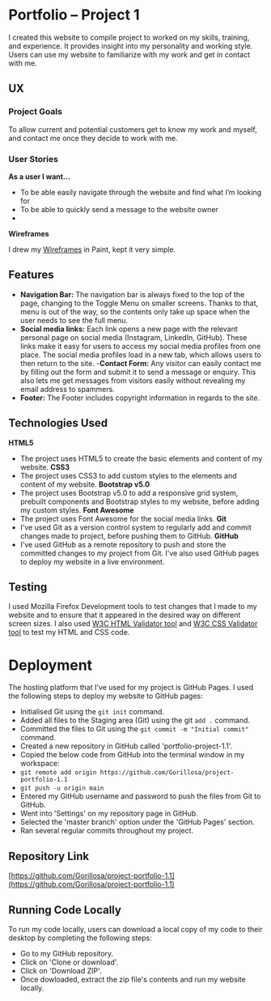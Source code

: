 # Portfolio – Project 1

I created this website to compile project to worked on my skills, training, and experience. It provides insight into my personality and working style. 
Users can use my website to familiarize with my work and get in contact with me. 

## UX
### Project Goals

To allow current and potential customers get to know my work and myself, and contact me once they decide to work with me. 

### User Stories

**As a user I want...**

-	To be able easily navigate through the website and find what I’m looking for
-	To be able to quickly send a message to the website owner
-	
**Wireframes**

I drew my [Wireframes](https://github.com/Gorillosa/project-portfolio-1.1/tree/main/Wireframes) in Paint, kept it very simple. 

 ## Features
- **Navigation Bar:** The navigation bar is always fixed to the top of the page, changing to the Toggle Menu on smaller screens. Thanks to that, menu is out of the way, so the contents only take up space when the user needs to see the full menu. 
- **Social media links:** Each link opens a new page with the relevant personal page on social media (Instagram, LinkedIn, GitHub). These links make it easy for users to access my social media profiles from one place. The social media profiles load in a new tab, which allows users to then return to the site.
-**Contact Form:** Any visitor can easily contact me by filling out the form and submit it to send a message or enquiry. This also lets me get messages from visitors easily without revealing my email address to spammers.
- **Footer:** The Footer includes copyright information in regards to the site.

## Technologies Used
**HTML5**
-	The project uses HTML5 to create the basic elements and content of my website.
**CSS3**
-	The project uses CSS3 to add custom styles to the elements and content of my website.
**Bootstrap v5.0**
-	The project uses Bootstrap v5.0 to add a responsive grid system, prebuilt components and Bootstrap styles to my website, before adding my custom styles.
**Font Awesome**
-	The project uses Font Awesome for the social media links.
**Git**
-	I've used Git as a version control system to regularly add and commit changes made to project, before pushing them to GitHub.
**GitHub**
-	I've used GitHub as a remote repository to push and store the committed changes to my project from Git. I've also used GitHub pages to deploy my website in a live environment.

## Testing 
I used Mozilla Firefox Development tools to test changes that I made to my website and to ensure that it appeared in the desired way on different screen sizes. 
I also used [W3C HTML Validator tool](https://validator.w3.org/) and [W3C CSS Validator tool](https://jigsaw.w3.org/css-validator/) to test my HTML and CSS code. 

# Deployment

The hosting platform that I've used for my project is GitHub Pages. I used the following steps to deploy my website to GitHub pages:

- Initialised Git using the `git init` command.
- Added all files to the Staging area (Git) using the git `add .` command.
- Committed the files to Git using the `git commit -m "Initial commit"` command.
- Created a new repository in GitHub called 'portfolio-project-1.1'.
- Copied the below code from GitHub into the terminal window in my workspace:
- `git remote add origin https://github.com/Gorillosa/project-portfolio-1.1`
- `git push -u origin main`
- Entered my GitHub username and password to push the files from Git to GitHub.
- Went into 'Settings' on my repository page in GitHub.
- Selected the 'master branch' option under the 'GitHub Pages' section.
- Ran several regular commits throughout my project.

## Repository Link

[https://github.com/Gorillosa/project-portfolio-1.1](https://github.com/Gorillosa/project-portfolio-1.1)

## Running Code Locally

To run my code locally, users can download a local copy of my code to their desktop by completing the following steps:

- Go to my GitHub repository.
- Click on 'Clone or download'.
- Click on 'Download ZIP'.
- Once dowloaded, extract the zip file's contents and run my website locally.


